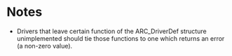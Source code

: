 # Notes
* Drivers that leave certain function of the ARC_DriverDef structure unimplemented should tie those functions to one which returns an error (a non-zero value).
